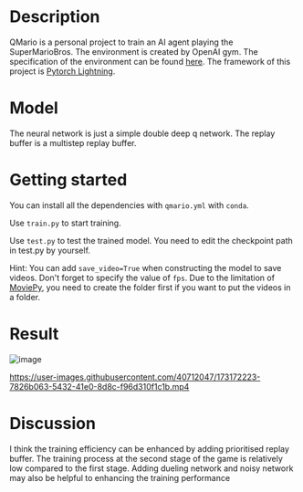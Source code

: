 # Description
QMario is a personal project to train an AI agent playing the SuperMarioBros. The environment is created by OpenAI gym. The specification of the environment can be found [here](https://github.com/Kautenja/gym-super-mario-bros). The framework of this project is [Pytorch Lightning](https://www.pytorchlightning.ai/).

# Model
The neural network is just a simple double deep q network. The replay buffer is a multistep replay buffer.

# Getting started

You can install all the dependencies with `qmario.yml` with `conda`.

Use `train.py` to start training.

Use `test.py` to test the trained model. You need to edit the checkpoint path in test.py by yourself.

Hint: You can add `save_video=True` when constructing the model to save videos. Don't forget to specify the value of `fps`. Due to the limitation of [MoviePy](https://zulko.github.io/moviepy/#), you need to create the folder first if you want to put the videos in a folder.

# Result

![image](https://user-images.githubusercontent.com/40712047/173172275-2aee76e4-9406-4fc9-b4f4-2ea7b961e065.png)

https://user-images.githubusercontent.com/40712047/173172223-7826b063-5432-41e0-8d8c-f96d310f1c1b.mp4

# Discussion

I think the training efficiency can be enhanced by adding prioritised replay buffer. The training process at the second stage of the game is relatively low compared to the first stage. Adding dueling network and noisy network may also be helpful to enhancing the training performance
